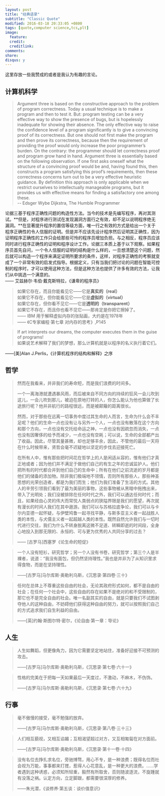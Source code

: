 ```yaml
---
layout: post
title: "经典语录"
subtitle: "Classic Quote"
modified: 2016-03-18 20:33:05 +0800
tags: [quote,computer science,tcs,plt]
image:
  feature: 
  credit: 
  creditlink: 
comments:
share: 
disqus: y
---
```


这里存放一些我赞成的或者是我认为有趣的言论。

## 计算机科学

> Argument three is based on the constructive approach to the problem of program correctness. Today a usual technique is to make a program and then to test it. But: program testing can be a very effective way to show the presence of bugs, but is hopelessly inadequate for showing their absence. The only effective way to raise the confidence level of a program significantly is to give a convincing proof of its correctness. But one should not first make the program and then prove its correctness, because then the requirement of providing the proof would only increase the poor programmer’s burden. On the contrary: the programmer should let correctness proof and program grow hand in hand. Argument three is essentially based on the following observation. If one first asks oneself what the structure of a convincing proof would be and, having found this, then constructs a program satisfying this proof’s requirements, then these correctness concerns turn out to be a very effective heuristic guidance. By definition this approach is only applicable when we restrict ourselves to intellectually manageable programs, but it provides us with effective means for finding a satisfactory one among these.  
> -- Edsger Wybe Dijkstra, The Humble Programmer


论据三基于程序正确性问题的构造性方法。当今的技术是先编写程序，再对其测试。**但是，对程序进行测试在发现漏洞方面行之有效，却不足以说明程序绝无漏洞。**在显著提升程序的置信等级方面，唯一行之有效的方式是给出一个关于程序正确性的令人信服的证明。但是并不应该先设计程序然后证明其正确性，因为证明程序正确性的工作只会给那些可怜的程序员增加负担。与之相反，程序员应该同时进行程序正确性的证明和程序设计工作。论据三本质上基于以下观察。如果程序员首先自问，一个令人信服的证明的结构是什么样的，一旦想清楚这个问题，然后就可以构造一个程序来满足证明所要求的条件，这样，对程序正确性的考察就变成了一个非常有效的启发式指导。根据定义，只有当我们把讨论的问题在智能可控制的程序时，才可以使用这种方法，但是这种方法也提供了许多有效的方法，让我们从中挑选一个满意的。  
—— 艾兹赫尔·韦伯·戴克斯特拉，《谦卑的程序员》


> 如果它存在，而且你能看见它——它是**真实的（real）**  
> 如果它不存在，但你能看见它——它是**虚拟的（virtual）**  
> 如果它存在，但你看不见它——它是**透明的（transparent）**  
> 如果它不存在，而且你也看不见它——那肯定是你把它擦掉了。  
> —— IBM 用于解释虚拟内存的张贴画，大约是在1978年  
> —— 《C专家编程·第七章 对内存的思考》,P145


> If art interprets our dreams, the computer executes them in the guise of programs!  
> 如果说艺术解释了我们的梦想，那么计算机就是以程序的名义执行着它们。
 
——[美]Alan J.Perlis，《计算机程序的结构和解释》之序



## 哲学

> 然而在我看来，并非我们的寿命短，而是我们浪费的时间多。  
>  
> 一个一离海港就遭遇暴风雨，而后被来自不同方向的持续的狂风一会儿吹到这儿，一会儿吹到那儿，被迫在原地打转的人，你怎么能认为他也算做了长途旅行呢？他并非航行的路程很远，而是被颠簸的距离很长。  
>   
> 然而，对于那些在远离一切事务中度过其生命的人而言，生命为什么会不丰足呢？他们的生命一点也没有让与另外一个人，一点也没有散落在这个方向和那个方向，一点也没有交托给命运之神，一点也没有因疏忽而消失，一点也没有因奢侈的给予而减少，一点也没有空耗；可以说，生命的全部都产出了收益。因此，尽管其量甚微，却也足够丰余，因此，不管他的最后一天将在什么时候带来，贤哲会毫不迟疑地以坚定的步伐去迎接死亡。  
>  
> 在所有人中，惟有那些把时间花在哲学上的人是闲适从容的，惟有他们才真正地或者；因为他们并不满足于做他们自己的有生之年的忠诚监护人。他们把所有的时代都合并到他们自己的生命中；所有在他们之前流逝的岁月都是他们的储备的添加物。除非我们极端地不领情，否则所有那些人，那些神圣思想的光荣创造者，都是为我们而生；他们为我们准备了生活的方式。其他人的辛劳引领我们看到了最为美丽的事物，这些事物被从黑暗中拖拽出来，带入了光明处；我们没被排除在任何时代之外，我们可以通达任何时代；而且，如果经由心灵的伟大而常悦人类弱点的狭隘界限是我们的愿望，再次就有漫长的时间人我们在其中遨游。我们可以与苏格拉底争论，我们可以与卡尔内亚德一起怀疑，与伊壁鸠鲁一起寻找平静，与斯多亚主义者一起战胜人类的本性，与犬儒主义者一起超越人类的本性。既然自然允许我们与一切时代进行交往，我们为什么不转身脱离这微不足道、转瞬即逝的时间段，全身心地投入到那无限的、永恒的、可与更为优秀的人共同分享的过去？  
>  
> —— [古罗马]西塞罗《论生命的短促》

> 一个人没有短衫，研究哲学；另一个人没有书卷，研究哲学；第三个人是半裸者，说道：“我没有面包，但仍然坚持理性。”我也是并非为了从知识里求得食物，而是在坚持理性。  
>   
> ——[古罗马]马尔库斯·奥勒利乌斯，《沉思录·第四卷·三十》


> 任何在总体上不尊重这些自由的社会，无论其政府形式如何，都不是自由的社会；在任何一个社会中，这些自由的存在如果不是绝对的和不受限制的，那它也不是完全自由的社会。唯一名副其实的自由，就是只要我们不试图剥夺他人的这种自由，不妨碍他们获得这种自由的努力，就可以按照我们自己的方式追求我们自生利益的自由。
>  
> ——[英]约翰·斯图尔特·密尔，《论自由·第一章：导论》

## 人生

> 人生如舞蹈，但更像角力，因为它需要坚定地站住，准备好迎接不可预测的攻击。  
>  
> ——[古罗马]马尔库斯·奥勒利乌斯，《沉思录·第七卷·六十一》
 
> 性格的完美在于把每一天如果最后一天度过，不激动，不麻木，不伪饰。
>  
> ——[古罗马]马尔库斯·奥勒利乌斯，《沉思录·第七卷·六十九》

## 行事

> 毫不傲慢的接受，毫不勉强的放弃。
>   
> ——[古罗马]马尔库斯·奥勒利乌斯，《沉思录·第八卷·三十三》

> 人们相互藐视，又相互谄媚；互相渴望超过对方，又互相匍匐在对方面前。  
>  
> ——[古罗马]马尔库斯·奥勒利乌斯，《沉思录·第十一卷·十四》


> 没有名位去挣扎求名位，旁驰博骛，用心不专，是一种浪费；既得名位而社会视为万能，事事都来打搅，惹得人心花意乱，是一种更大的浪费。……学者遇到这种诱惑，必须知所轻重，毅然有所取舍，否则随波逐流，不旋踵就有没落之祸。认定方向，立定脚跟，都需要很深厚的修养。  
>  
> ——朱光潜，《谈修养·第五谈：谈价值意识》 
